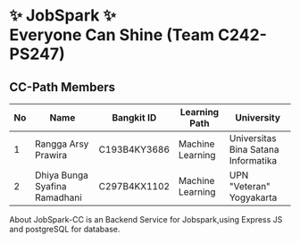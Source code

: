 # ✨ JobSpark ✨ <br> Everyone Can Shine (Team C242-PS247)

## CC-Path Members

| No | Name                                   | Bangkit ID          | Learning Path       | University                              |
|----|----------------------------------------|---------------------|---------------------|------------------------------------------|
| 1  | Rangga Arsy Prawira                    | C193B4KY3686       | Machine Learning    | Universitas Bina Satana Informatika     |
| 2  | Dhiya Bunga Syafina Ramadhani          | C297B4KX1102	   | Machine Learning    | UPN "Veteran" Yogyakarta                |

About
JobSpark-CC is an Backend Service for Jobspark,using Express JS and postgreSQL for database.